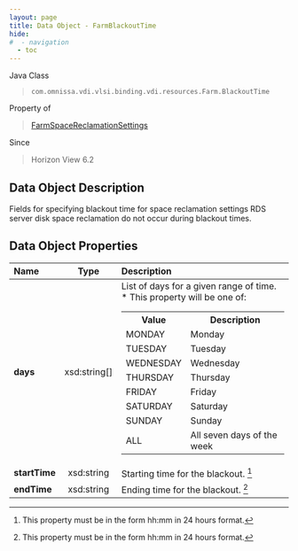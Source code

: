 ```yaml
---
layout: page
title: Data Object - FarmBlackoutTime
hide:
#  - navigation
  - toc
---
```






Java Class
> `com.omnissa.vdi.vlsi.binding.vdi.resources.Farm.BlackoutTime`

Property of
> [FarmSpaceReclamationSettings](vdi.resources.Farm.SpaceReclamationSettings.md#field_detail)

Since
> Horizon View 6.2


## Data Object Description

Fields for specifying blackout time for space reclamation settings RDS server disk space reclamation do not occur during blackout times.

## Data Object Properties

 Name | Type | Description
:---|:---:|:---
**days**|  xsd:string[]|  List of days for a given range of time.<br>* This property will be one of:<br><table><tr><th>Value</th><th>Description</th></tr><tr><td>MONDAY</td><td>Monday</td></tr><tr><td>TUESDAY</td><td>Tuesday</td></tr><tr><td>WEDNESDAY</td><td>Wednesday</td></tr><tr><td>THURSDAY</td><td>Thursday</td></tr><tr><td>FRIDAY</td><td>Friday</td></tr><tr><td>SATURDAY</td><td>Saturday</td></tr><tr><td>SUNDAY</td><td>Sunday</td></tr><tr><td>ALL</td><td>All seven days of the week</td></tr></table>
**startTime**|  xsd:string|  Starting time for the blackout. [^22]
**endTime**|  xsd:string|  Ending time for the blackout. [^22]
 


 


[^22]: This property must be in the form hh:mm in 24 hours format.